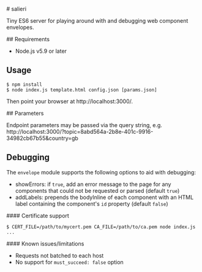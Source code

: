 # salieri

Tiny ES6 server for playing around with and debugging web component envelopes.

## Requirements

- Node.js v5.9 or later

## Usage

```
$ npm install
$ node index.js template.html config.json [params.json]
```

Then point your browser at http://localhost:3000/.

## Parameters

Endpoint parameters may be passed via the query string, e.g.
http://localhost:3000/?topic=8abd564a-2b8e-401c-9916-34982cb67b55&country=gb

## Debugging

The `envelope` module supports the following options to aid with debugging:

- showErrors: if `true`, add an error message to the page for any components that
  could not be requested or parsed (default `true`)
- addLabels: prepends the bodyInline of each component with an HTML label containing
  the component's `id` property (default `false`)

#### Certificate support

```
$ CERT_FILE=/path/to/mycert.pem CA_FILE=/path/to/ca.pem node index.js ...
```

#### Known issues/limitations

- Requests not batched to each host
- No support for `must_succeed: false` option

